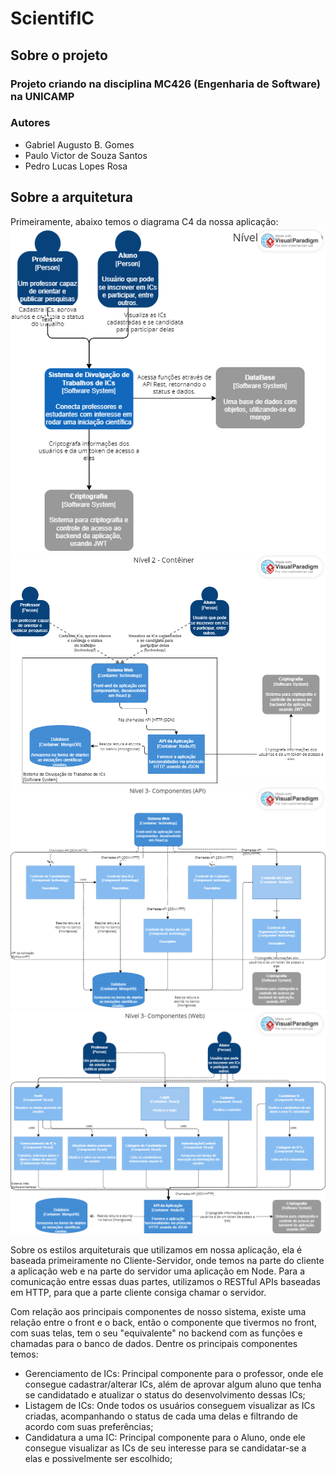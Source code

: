 # ScientifIC

## Sobre o projeto
### Projeto criando na disciplina MC426 (Engenharia de Software) na UNICAMP

### Autores

- Gabriel Augusto B. Gomes
- Paulo Victor de Souza Santos
- Pedro Lucas Lopes Rosa


## Sobre a arquitetura

Primeiramente, abaixo temos o diagrama C4 da nossa aplicação:
![C4 - Nível 1](https://github.com/PedroRosa-Gif/scientifIC/blob/develop/docs/C4%20Nivel%201.png)
![C4 - Nível 2](https://github.com/PedroRosa-Gif/scientifIC/blob/develop/docs/C4%20Nivel%202.png)
![C4 - Nível 3 (API)](https://github.com/PedroRosa-Gif/scientifIC/blob/develop/docs/C4%20Nivel%203%20API.png)
![C4 - Nível 3 (WEB)](https://github.com/PedroRosa-Gif/scientifIC/blob/develop/docs/C4%20Nivel%203%20Web.png)

Sobre os estilos arquiteturais que utilizamos em nossa aplicação, ela é baseada primeiramente no Cliente-Servidor, onde temos na parte do cliente a aplicação web e na parte do servidor uma aplicação em Node. Para a comunicação entre essas duas partes, utilizamos o RESTful APIs baseadas em HTTP, para que a parte cliente consiga chamar o servidor.

Com relação aos principais componentes de nosso sistema, existe uma relação entre o front e o back, então o componente que tivermos no front, com suas telas, tem o seu "equivalente" no backend com as funções e chamadas para o banco de dados. Dentre os principais componentes temos:
- Gerenciamento de ICs: Principal componente para o professor, onde ele consegue cadastrar/alterar ICs, além de aprovar algum aluno que tenha se candidatado e atualizar o status do desenvolvimento dessas ICs;
- Listagem de ICs: Onde todos os usuários conseguem visualizar as ICs criadas, acompanhando o status de cada uma delas e filtrando de acordo com suas preferências;
- Candidatura a uma IC: Principal componente para o Aluno, onde ele consegue visualizar as ICs de seu interesse para se candidatar-se a elas e possivelmente ser escolhido;

